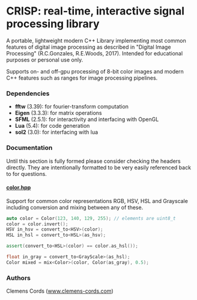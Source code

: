# CRISP: real-time, interactive signal processing library

A portable, lightweight modern C++ Library implementing most common features of digital image processing as described in "Digital Image Processing" (R.C.Gonzales, R.E.Woods, 2017). Intended for educational purposes or personal use only.

Supports on- and off-gpu processing of 8-bit color images and modern C++ features such as ranges for image processing pipelines.

### Dependencies
- **fftw** (3.39): for fourier-transform computation
- **Eigen** (3.3.3): for matrix operations
- **SFML** (2.5.1): for interactivity and interfacing with OpenGL 
- **Lua** (5.4): for code generation
- **sol2** (3.0): for interfacing with lua

### Documentation
Until this section is fully formed please consider checking the headers directly. They are intentionally formatted to be very easily referenced back to for questions.

#### [color.hpp](.include/color.hpp)
Support for common color representations RGB, HSV, HSL and Grayscale including conversion and mixing between any of these.

```cpp 
auto color = Color(123, 140, 129, 255); // elements are uint8_t
color = color.invert();
HSV in_hsv = convert_to<HSV>(color);
HSL in_hsl = convert_to<HSL>(as_hsv);

assert(convert_to<HSL>(color) == color.as_hsl());

float in_gray = convert_to<GrayScale>(as_hsl);
Color mixed = mix<Color>(color, Color(as_gray), 0.5);
```

### Authors
Clemens Cords (www.clemens-cords.com)
